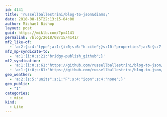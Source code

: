 ```yaml
---
id: 4141
title: 'russellballestrini/blog-to-json&diams;'
date: 2018-08-15T22:13:15-04:00
author: Michael Bishop
layout: post
guid: https://miklb.com/?p=4141
permalink: /blog/2018/08/15/4141/
mf2_like-of:
  - 'a:2:{s:4:"type";a:1:{i:0;s:6:"h-cite";}s:10:"properties";a:5:{s:7:"summary";a:1:{i:0;s:60:"blog-to-json - Convert various blog dumps to a standard JSON";}s:4:"name";a:1:{i:0;s:31:"russellballestrini/blog-to-json";}s:3:"url";a:1:{i:0;s:50:"https://github.com/russellballestrini/blog-to-json";}s:11:"publication";a:1:{i:0;s:6:"GitHub";}s:8:"featured";a:1:{i:0;s:61:"https://avatars2.githubusercontent.com/u/909098?s=400&amp;v=4";}}}'
mf2_mp-syndicate-to:
  - 'a:1:{i:0;s:21:"bridgy-publish_github";}'
mf2_syndication:
  - 'a:1:{i:0;s:61:"https://github.com/russellballestrini/blog-to-json/stargazers";}'
  - 'a:1:{i:0;s:61:"https://github.com/russellballestrini/blog-to-json/stargazers";}'
geo_weather:
  - 'a:2:{s:5:"units";s:1:"F";s:4:"icon";s:4:"none";}'
geo_public:
  - "1"
categories:
  - misc
kind:
  - Like
---
```

